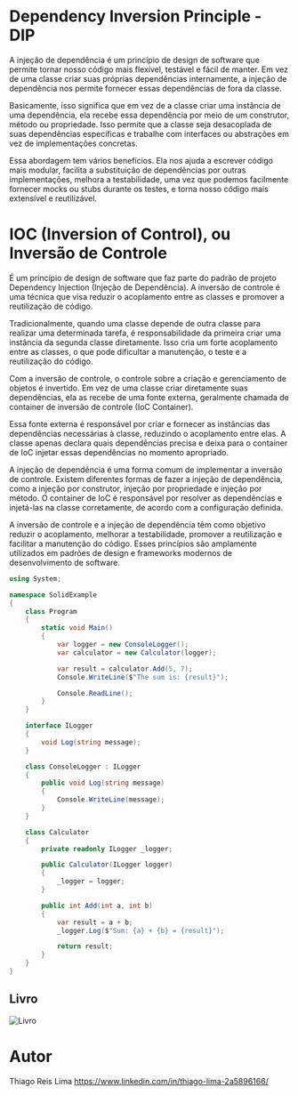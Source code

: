# Dependency Inversion Principle - DIP
   A injeção de dependência é um princípio de design de software que permite tornar nosso código mais flexível, testável e fácil de manter. Em vez de uma classe criar suas próprias dependências internamente, a injeção de dependência nos permite fornecer essas dependências de fora da classe.

Basicamente, isso significa que em vez de a classe criar uma instância de uma dependência, ela recebe essa dependência por meio de um construtor, método ou propriedade. Isso permite que a classe seja desacoplada de suas dependências específicas e trabalhe com interfaces ou abstrações em vez de implementações concretas.

Essa abordagem tem vários benefícios. Ela nos ajuda a escrever código mais modular, facilita a substituição de dependências por outras implementações, melhora a testabilidade, uma vez que podemos facilmente fornecer mocks ou stubs durante os testes, e torna nosso código mais extensível e reutilizável.

# IOC (Inversion of Control), ou Inversão de Controle
  É um princípio de design de software que faz parte do padrão de projeto Dependency Injection (Injeção de Dependência). A inversão de controle é uma técnica que visa reduzir o acoplamento entre as classes e promover a reutilização de código.

Tradicionalmente, quando uma classe depende de outra classe para realizar uma determinada tarefa, é responsabilidade da primeira criar uma instância da segunda classe diretamente. Isso cria um forte acoplamento entre as classes, o que pode dificultar a manutenção, o teste e a reutilização do código.

Com a inversão de controle, o controle sobre a criação e gerenciamento de objetos é invertido. Em vez de uma classe criar diretamente suas dependências, ela as recebe de uma fonte externa, geralmente chamada de container de inversão de controle (IoC Container).

Essa fonte externa é responsável por criar e fornecer as instâncias das dependências necessárias à classe, reduzindo o acoplamento entre elas. A classe apenas declara quais dependências precisa e deixa para o container de IoC injetar essas dependências no momento apropriado.

A injeção de dependência é uma forma comum de implementar a inversão de controle. Existem diferentes formas de fazer a injeção de dependência, como a injeção por construtor, injeção por propriedade e injeção por método. O container de IoC é responsável por resolver as dependências e injetá-las na classe corretamente, de acordo com a configuração definida.

A inversão de controle e a injeção de dependência têm como objetivo reduzir o acoplamento, melhorar a testabilidade, promover a reutilização e facilitar a manutenção do código. Esses princípios são amplamente utilizados em padrões de design e frameworks modernos de desenvolvimento de software.

```csharp
using System;

namespace SolidExample
{
    class Program
    {
        static void Main()
        {
            var logger = new ConsoleLogger();
            var calculator = new Calculator(logger);

            var result = calculator.Add(5, 7);
            Console.WriteLine($"The sum is: {result}");

            Console.ReadLine();
        }
    }

    interface ILogger
    {
        void Log(string message);
    }

    class ConsoleLogger : ILogger
    {
        public void Log(string message)
        {
            Console.WriteLine(message);
        }
    }

    class Calculator
    {
        private readonly ILogger _logger;

        public Calculator(ILogger logger)
        {
            _logger = logger;
        }

        public int Add(int a, int b)
        {
            var result = a + b;
            _logger.Log($"Sum: {a} + {b} = {result}");

            return result;
        }
    }
}

```

## Livro
![Livro](https://m.media-amazon.com/images/I/51YTqGVOD7L._SY425_.jpg)

# Autor
Thiago Reis Lima
https://www.linkedin.com/in/thiago-lima-2a5896166/
